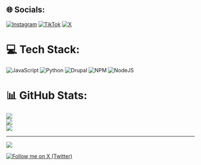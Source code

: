 
## 🌐 Socials:
[![Instagram](https://img.shields.io/badge/Instagram-%23E4405F.svg?logo=Instagram&logoColor=white)](https://instagram.com/achmdcstllo_) [![TikTok](https://img.shields.io/badge/TikTok-%23000000.svg?logo=TikTok&logoColor=white)](https://tiktok.com/@achmadcastello) [![X](https://img.shields.io/badge/X-black.svg?logo=X&logoColor=white)](https://x.com/achmdcstllo) 

# 💻 Tech Stack:
![JavaScript](https://img.shields.io/badge/javascript-%23323330.svg?style=for-the-badge&logo=javascript&logoColor=%23F7DF1E) ![Python](https://img.shields.io/badge/python-3670A0?style=for-the-badge&logo=python&logoColor=ffdd54) ![Drupal](https://img.shields.io/badge/drupal-%230678BE.svg?style=for-the-badge&logo=drupal&logoColor=white) ![NPM](https://img.shields.io/badge/NPM-%23CB3837.svg?style=for-the-badge&logo=npm&logoColor=white) ![NodeJS](https://img.shields.io/badge/node.js-6DA55F?style=for-the-badge&logo=node.js&logoColor=white)
# 📊 GitHub Stats:
![](https://github-readme-stats.vercel.app/api?username=achmadcastello&theme=dark&hide_border=false&include_all_commits=true&count_private=false)<br/>
![](https://nirzak-streak-stats.vercel.app/?user=achmadcastello&theme=dark&hide_border=false)<br/>
![](https://github-readme-stats.vercel.app/api/top-langs/?username=achmadcastello&theme=dark&hide_border=false&include_all_commits=true&count_private=false&layout=compact)

---
[![](https://visitcount.itsvg.in/api?id=achmadcastello&icon=9&color=5)](https://visitcount.itsvg.in)

[![Follow me on X (Twitter)](https://img.shields.io/badge/Twitter-Follow-1DA1F2?style=for-the-badge&logo=twitter&logoColor=white)](https://twitter.com/intent/follow?screen_name=achmdcstllo)